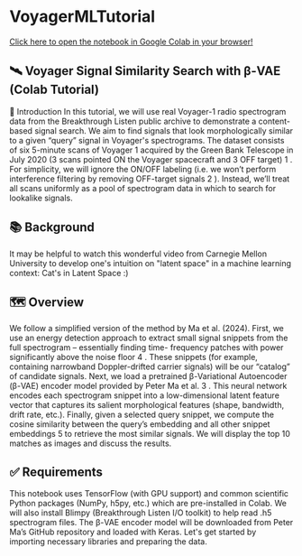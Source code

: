 # VoyagerMLTutorial

[Click here to open the notebook in Google Colab in your browser!](https://colab.research.google.com/github/elanlavie/VoyagerMLTutorial/blob/main/VoyagerMLTutorial.ipynb)

## 🛰️ Voyager Signal Similarity Search with β-VAE (Colab Tutorial)
👋 Introduction
In this tutorial, we will use real Voyager-1 radio spectrogram data from the Breakthrough Listen public archive to demonstrate a content-based signal search. We aim to find signals that look morphologically similar to a given “query” signal in Voyager's spectrograms. The dataset consists of six 5-minute scans of Voyager 1 acquired by the Green Bank Telescope in July 2020 (3 scans pointed ON the Voyager spacecraft and 3 OFF target) 1 . For simplicity, we will ignore the ON/OFF labeling (i.e. we won’t perform interference filtering by removing OFF-target signals 2 ). Instead, we’ll treat all scans uniformly as a pool of spectrogram data in which to search for lookalike signals.

## 📚 Background
It may be helpful to watch this wonderful video from Carnegie Mellon University to develop one's intuition on "latent space" in a machine learning context: Cat's in Latent Space :)

## 🗺️ Overview
We follow a simplified version of the method by Ma et al. (2024). First, we use an energy detection approach to extract small signal snippets from the full spectrogram – essentially finding time- frequency patches with power significantly above the noise floor 4 . These snippets (for example, containing narrowband Doppler-drifted carrier signals) will be our “catalog” of candidate signals. Next, we load a pretrained β-Variational Autoencoder (β-VAE) encoder model provided by Peter Ma et al. 3 . This neural network encodes each spectrogram snippet into a low-dimensional latent feature vector that captures its salient morphological features (shape, bandwidth, drift rate, etc.). Finally, given a selected query snippet, we compute the cosine similarity between the query’s embedding and all other snippet embeddings 5 to retrieve the most similar signals. We will display the top 10 matches as images and discuss the results.

## ✅ Requirements
This notebook uses TensorFlow (with GPU support) and common scientific Python packages (NumPy, h5py, etc.) which are pre-installed in Colab. We will also install Blimpy (Breakthrough Listen I/O toolkit) to help read .h5 spectrogram files. The β-VAE encoder model will be downloaded from Peter Ma’s GitHub repository and loaded with Keras. Let's get started by importing necessary libraries and preparing the data.
